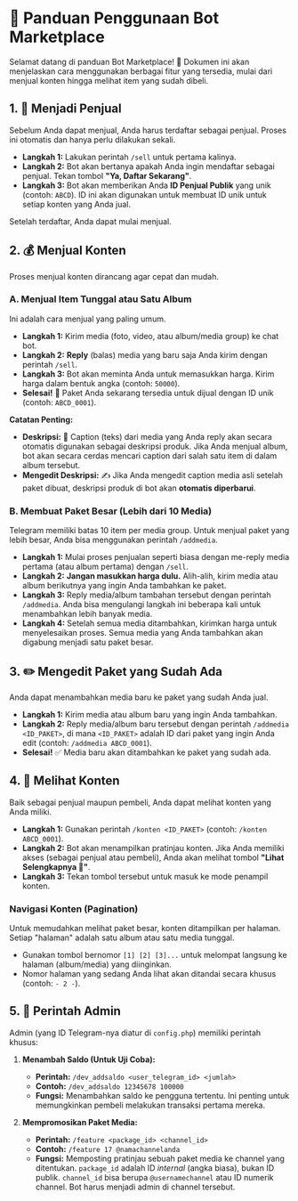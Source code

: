 # 📖 Panduan Penggunaan Bot Marketplace

Selamat datang di panduan Bot Marketplace! 🤖 Dokumen ini akan menjelaskan cara menggunakan berbagai fitur yang tersedia, mulai dari menjual konten hingga melihat item yang sudah dibeli.

## 1. 🚀 Menjadi Penjual

Sebelum Anda dapat menjual, Anda harus terdaftar sebagai penjual. Proses ini otomatis dan hanya perlu dilakukan sekali.

- **Langkah 1:** Lakukan perintah `/sell` untuk pertama kalinya.
- **Langkah 2:** Bot akan bertanya apakah Anda ingin mendaftar sebagai penjual. Tekan tombol **"Ya, Daftar Sekarang"**.
- **Langkah 3:** Bot akan memberikan Anda **ID Penjual Publik** yang unik (contoh: `ABCD`). ID ini akan digunakan untuk membuat ID unik untuk setiap konten yang Anda jual.

Setelah terdaftar, Anda dapat mulai menjual.

## 2. 💰 Menjual Konten

Proses menjual konten dirancang agar cepat dan mudah.

### A. Menjual Item Tunggal atau Satu Album

Ini adalah cara menjual yang paling umum.

- **Langkah 1:** Kirim media (foto, video, atau album/media group) ke chat bot.
- **Langkah 2:** **Reply** (balas) media yang baru saja Anda kirim dengan perintah `/sell`.
- **Langkah 3:** Bot akan meminta Anda untuk memasukkan harga. Kirim harga dalam bentuk angka (contoh: `50000`).
- **Selesai!** 🎉 Paket Anda sekarang tersedia untuk dijual dengan ID unik (contoh: `ABCD_0001`).

**Catatan Penting:**
- **Deskripsi:** 📝 Caption (teks) dari media yang Anda reply akan secara otomatis digunakan sebagai deskripsi produk. Jika Anda menjual album, bot akan secara cerdas mencari caption dari salah satu item di dalam album tersebut.
- **Mengedit Deskripsi:** ✍️ Jika Anda mengedit caption media asli setelah paket dibuat, deskripsi produk di bot akan **otomatis diperbarui**.

### B. Membuat Paket Besar (Lebih dari 10 Media)

Telegram memiliki batas 10 item per media group. Untuk menjual paket yang lebih besar, Anda bisa menggunakan perintah `/addmedia`.

- **Langkah 1:** Mulai proses penjualan seperti biasa dengan me-reply media pertama (atau album pertama) dengan `/sell`.
- **Langkah 2:** **Jangan masukkan harga dulu.** Alih-alih, kirim media atau album berikutnya yang ingin Anda tambahkan ke paket.
- **Langkah 3:** Reply media/album tambahan tersebut dengan perintah `/addmedia`. Anda bisa mengulangi langkah ini beberapa kali untuk menambahkan lebih banyak media.
- **Langkah 4:** Setelah semua media ditambahkan, kirimkan harga untuk menyelesaikan proses. Semua media yang Anda tambahkan akan digabung menjadi satu paket besar.

## 3. ✏️ Mengedit Paket yang Sudah Ada

Anda dapat menambahkan media baru ke paket yang sudah Anda jual.

- **Langkah 1:** Kirim media atau album baru yang ingin Anda tambahkan.
- **Langkah 2:** Reply media/album baru tersebut dengan perintah `/addmedia <ID_PAKET>`, di mana `<ID_PAKET>` adalah ID dari paket yang ingin Anda edit (contoh: `/addmedia ABCD_0001`).
- **Selesai!** ✅ Media baru akan ditambahkan ke paket yang sudah ada.

## 4. 📂 Melihat Konten

Baik sebagai penjual maupun pembeli, Anda dapat melihat konten yang Anda miliki.

- **Langkah 1:** Gunakan perintah `/konten <ID_PAKET>` (contoh: `/konten ABCD_0001`).
- **Langkah 2:** Bot akan menampilkan pratinjau konten. Jika Anda memiliki akses (sebagai penjual atau pembeli), Anda akan melihat tombol **"Lihat Selengkapnya 📂"**.
- **Langkah 3:** Tekan tombol tersebut untuk masuk ke mode penampil konten.

### Navigasi Konten (Pagination)

Untuk memudahkan melihat paket besar, konten ditampilkan per halaman. Setiap "halaman" adalah satu album atau satu media tunggal.

- Gunakan tombol bernomor `[1] [2] [3]...` untuk melompat langsung ke halaman (album/media) yang diinginkan.
- Nomor halaman yang sedang Anda lihat akan ditandai secara khusus (contoh: `- 2 -`).

## 5. 👑 Perintah Admin

Admin (yang ID Telegram-nya diatur di `config.php`) memiliki perintah khusus:

1.  **Menambah Saldo (Untuk Uji Coba):**
    *   **Perintah:** `/dev_addsaldo <user_telegram_id> <jumlah>`
    *   **Contoh:** `/dev_addsaldo 12345678 100000`
    *   **Fungsi:** Menambahkan saldo ke pengguna tertentu. Ini penting untuk memungkinkan pembeli melakukan transaksi pertama mereka.

2.  **Mempromosikan Paket Media:**
    *   **Perintah:** `/feature <package_id> <channel_id>`
    *   **Contoh:** `/feature 17 @namachannelanda`
    *   **Fungsi:** Memposting pratinjau sebuah paket media ke channel yang ditentukan. `package_id` adalah ID *internal* (angka biasa), bukan ID publik. `channel_id` bisa berupa `@usernamechannel` atau ID numerik channel. Bot harus menjadi admin di channel tersebut.
